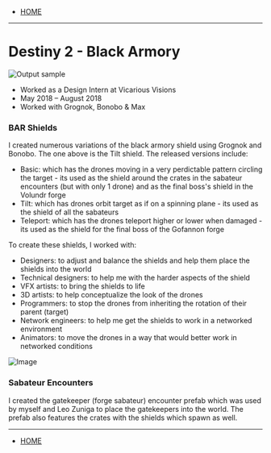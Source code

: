 
- [HOME](https://avijr.com)

---

# Destiny 2 - Black Armory

![Output sample](https://github.com/Polaros/AVI/raw/master/gifs/bar_tilt.gif)

- Worked as a Design Intern at Vicarious Visions
- May 2018 – August 2018
- Worked with Grognok, Bonobo & Max

### BAR Shields

I created numerous variations of the black armory shield using Grognok and Bonobo. The one above is the Tilt shield. The released versions include:
- Basic: which has the drones moving in a very perdictable pattern circling the target - its used as the shield around the crates in the sabateur encounters (but with only 1 drone) and as the final boss's shield in the Volundr forge
- Tilt: which has drones orbit target as if on a spinning plane - its used as the shield of all the sabateurs
- Teleport: which has the drones teleport higher or lower when damaged - its used as the shield for the final boss of the Gofannon forge

To create these shields, I worked with:
- Designers: to adjust and balance the shields and help them place the shields into the world
- Technical designers: to help me with the harder aspects of the shield
- VFX artists: to bring the shields to life
- 3D artists: to help conceptualize the look of the drones
- Programmers: to stop the drones from inheriting the rotation of their parent (target)
- Network engineers: to help me get the shields to work in a networked environment
- Animators: to move the drones in a way that would better work in networked conditions

![Image](https://github.com/Polaros/AVI/raw/master/images/vg247.png)

### Sabateur Encounters

I created the gatekeeper (forge sabateur) encounter prefab which was used by myself and Leo Zuniga to place the gatekeepers into the world. The prefab also features the crates with the shields which spawn as well.

---

- [HOME](https://avijr.com)
